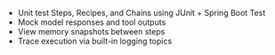 - Unit test Steps, Recipes, and Chains using JUnit + Spring Boot Test
- Mock model responses and tool outputs
- View memory snapshots between steps
- Trace execution via built-in logging topics